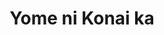 --- 
title: "Yome ni Konai ka"
publishdate: "2019-5-9T16:48:46+02:00"
src: "https://365manga.net/manga/yome-ni-konai-ka"
image: "https://data.365manga.net/images/thumbnails/19398-yome-ni-konai-ka.jpg"
description: "Vol. 1 Keigo is single and one day mentions that it would be nice to have a wife to greet him when he returned home. That day he comes home to be greeted by a smiling man welcoming him home, and the man says that he will be Keigo's wife!"
---